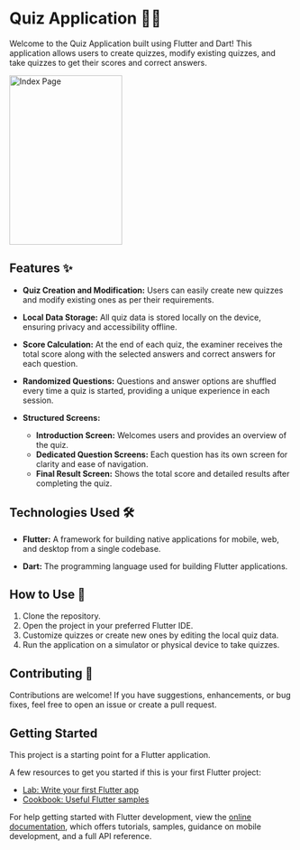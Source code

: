 # Quiz Application 📝📱

Welcome to the Quiz Application built using Flutter and Dart! This application allows users to create quizzes, modify existing quizzes, and take quizzes to get their scores and correct answers.

<img src="https://github.com/Ankzcoder/Quiz-Application-/blob/master/final_UI/indexPage.png" alt="Index Page" width="200" height="300">



## Features ✨

- **Quiz Creation and Modification:** Users can easily create new quizzes and modify existing ones as per their requirements.
  
- **Local Data Storage:** All quiz data is stored locally on the device, ensuring privacy and accessibility offline.

- **Score Calculation:** At the end of each quiz, the examiner receives the total score along with the selected answers and correct answers for each question.

- **Randomized Questions:** Questions and answer options are shuffled every time a quiz is started, providing a unique experience in each session.

- **Structured Screens:**
  - **Introduction Screen:** Welcomes users and provides an overview of the quiz.
  - **Dedicated Question Screens:** Each question has its own screen for clarity and ease of navigation.
  - **Final Result Screen:** Shows the total score and detailed results after completing the quiz.
## Technologies Used 🛠️

- **Flutter:** A framework for building native applications for mobile, web, and desktop from a single codebase.
  
- **Dart:** The programming language used for building Flutter applications.

## How to Use 🚀

1. Clone the repository.
2. Open the project in your preferred Flutter IDE.
3. Customize quizzes or create new ones by editing the local quiz data.
4. Run the application on a simulator or physical device to take quizzes.

## Contributing 🤝

Contributions are welcome! If you have suggestions, enhancements, or bug fixes, feel free to open an issue or create a pull request.

## Getting Started

This project is a starting point for a Flutter application.

A few resources to get you started if this is your first Flutter project:

- [Lab: Write your first Flutter app](https://docs.flutter.dev/get-started/codelab)
- [Cookbook: Useful Flutter samples](https://docs.flutter.dev/cookbook)

For help getting started with Flutter development, view the
[online documentation](https://docs.flutter.dev/), which offers tutorials,
samples, guidance on mobile development, and a full API reference.
